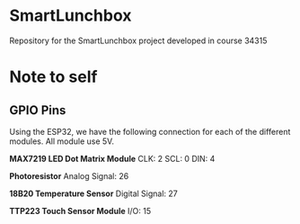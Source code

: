 # SmartLunchbox
Repository for the SmartLunchbox project developed in course 34315

# Note to self
## GPIO Pins
Using the ESP32, we have the following connection for each of the different modules. All module use 5V. 

__MAX7219 LED Dot Matrix Module__
CLK: 2
SCL: 0
DIN: 4

__Photoresistor__
Analog Signal: 26

__18B20 Temperature Sensor__
Digital Signal: 27

__TTP223 Touch Sensor Module__
I/O: 15